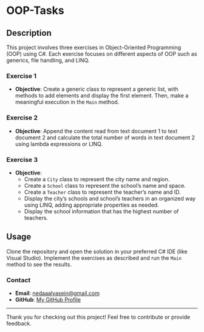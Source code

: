 # OOP-Tasks

## Description
This project involves three exercises in Object-Oriented Programming (OOP) using C#. Each exercise focuses on different aspects of OOP such as generics, file handling, and LINQ.

### Exercise 1
- **Objective**: Create a generic class to represent a generic list, with methods to add elements and display the first element. Then, make a meaningful execution in the `Main` method.

### Exercise 2
- **Objective**: Append the content read from text document 1 to text document 2 and calculate the total number of words in text document 2 using lambda expressions or LINQ.

### Exercise 3
- **Objective**: 
  - Create a `City` class to represent the city name and region.
  - Create a `School` class to represent the school’s name and space.
  - Create a `Teacher` class to represent the teacher’s name and ID.
  - Display the city’s schools and school’s teachers in an organized way using LINQ, adding appropriate properties as needed.
  - Display the school information that has the highest number of teachers.

## Usage
Clone the repository and open the solution in your preferred C# IDE (like Visual Studio). Implement the exercises as described and run the `Main` method to see the results.

### Contact
- **Email**: nedaaalyasein@gmail.com
- **GitHub**: [My GitHub Profile](https://github.com/nedaa2024)

---

Thank you for checking out this project! Feel free to contribute or provide feedback.
